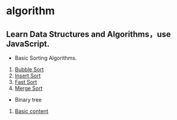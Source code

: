 # algorithm
## Learn Data Structures and Algorithms，use JavaScript.

- Basic Sorting Algorithms.
1. [Bubble Sort](bubbleSort.js)
2. [Insert Sort](insertSort.js)
3. [Fast Sort](quickSort.js)
4. [Merge Sort](mergeSort.js)

- Binary tree
1. [Basic content](binaryTree.md)
